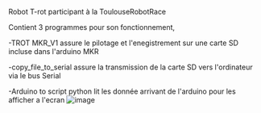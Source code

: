 Robot T-rot participant à la ToulouseRobotRace

Contient 3 programmes pour son fonctionnement,


  -TROT MKR_V1  assure le pilotage et l'enegistrement sur une carte SD incluse dans l'arduino MKR
  
  
  -copy_file_to_serial assure la transmission de la carte SD vers l'ordinateur via le bus Serial
  
  -Arduino to script python lit les donnée arrivant de l'arduino pour les afficher a l'ecran
![image](https://github.com/CedricChauvet/Robotique_et_robots/assets/16280142/5e54cd1c-4bbd-4c4a-ab1f-c16b9fdd1735)
